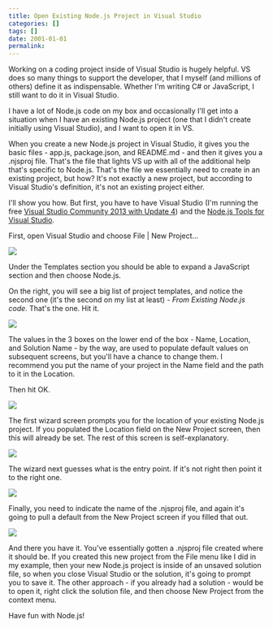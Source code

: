 ```yaml
---
title: Open Existing Node.js Project in Visual Studio
categories: []
tags: []
date: 2001-01-01
permalink: 
---
```


Working on a coding project inside of Visual Studio is hugely helpful. VS does so many things to support the developer, that I myself (and millions of others) define it as indispensable. Whether I'm writing C# or JavaScript, I still want to do it in Visual Studio.

I have a lot of Node.js code on my box and occasionally I'll get into a situation when I have an existing Node.js project (one that I didn't create initially using Visual Studio), and I want to open it in VS.

When you create a new Node.js project in Visual Studio, it gives you the basic files - app.js, package.json, and README.md - and then it gives you a .njsproj file. That's the file that lights VS up with all of the additional help that's specific to Node.js. That's the file we essentially need to create in an existing project, but how? It's not exactly a new project, but according to Visual Studio's definition, it's not an existing project either.

I'll show you how. But first, you have to have Visual Studio (I'm running the free [Visual Studio Community 2013 with Update 4](http://www.visualstudio.com/downloads/download-visual-studio-vs)) and the [Node.js Tools for Visual Studio](https://nodejstools.codeplex.com/).

First, open Visual Studio and choose File | New Project...

![](http://codefoster.blob.core.windows.net/site/image/c133f3af12954cbeb3d6ca4fa3a13751/existingnode_newproject_1.png)

Under the Templates section you should be able to expand a JavaScript section and then choose Node.js.

On the right, you will see a big list of project templates, and notice the second one (it's the second on my list at least) - _From Existing Node.js code_. That's the one. Hit it.

![](http://codefoster.blob.core.windows.net/site/image/8a0bd0a180aa41fdb644ad73f43b9a9b/existingnode_thatone_10.png)

The values in the 3 boxes on the lower end of the box - Name, Location, and Solution Name - by the way, are used to populate default values on subsequent screens, but you'll have a chance to change them. I recommend you put the name of your project in the Name field and the path to it in the Location.

Then hit OK.

![](http://codefoster.blob.core.windows.net/site/image/58ede40316e24c77acee820a7f8329ea/existingnode_path_1.png)

The first wizard screen prompts you for the location of your existing Node.js project. If you populated the Location field on the New Project screen, then this will already be set. The rest of this screen is self-explanatory.

![](http://codefoster.blob.core.windows.net/site/image/d1b2173be6f245728b96ea0d019f05d9/existingnode_startfile_1.png)

The wizard next guesses what is the entry point. If it's not right then point it to the right one.

![](http://codefoster.blob.core.windows.net/site/image/857259309e1f4a43ae2ee222ee3186e1/existingnode_projectfile_1.png)

Finally, you need to indicate the name of the .njsproj file, and again it's going to pull a default from the New Project screen if you filled that out.

![](http://codefoster.blob.core.windows.net/site/image/825f2b612cc3435eb76b938b370d7cfd/existingnode_beforesave_1.png)

And there you have it. You've essentially gotten a .njsproj file created where it should be. If you created this new project from the File menu like I did in my example, then your new Node.js project is inside of an unsaved solution file, so when you close Visual Studio or the solution, it's going to prompt you to save it. The other approach - if you already had a solution - would be to open it, right click the solution file, and then choose New Project from the context menu.

Have fun with Node.js!

 
